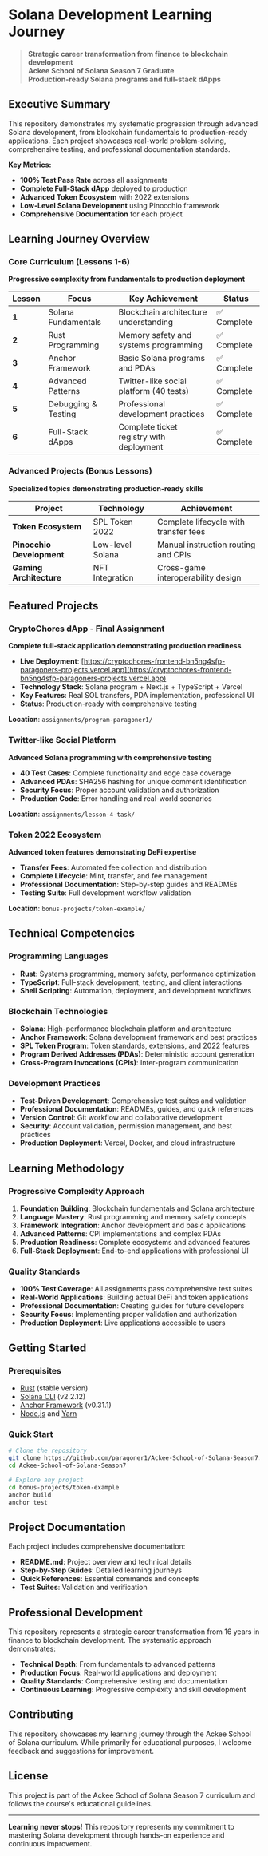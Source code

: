 # Solana Development Learning Journey

> **Strategic career transformation from finance to blockchain development**  
> **Ackee School of Solana Season 7 Graduate**  
> **Production-ready Solana programs and full-stack dApps**

## Executive Summary

This repository demonstrates my systematic progression through advanced Solana development, from blockchain fundamentals to production-ready applications. Each project showcases real-world problem-solving, comprehensive testing, and professional documentation standards.

**Key Metrics:**
- **100% Test Pass Rate** across all assignments
- **Complete Full-Stack dApp** deployed to production
- **Advanced Token Ecosystem** with 2022 extensions
- **Low-Level Solana Development** using Pinocchio framework
- **Comprehensive Documentation** for each project

## Learning Journey Overview

### Core Curriculum (Lessons 1-6)
**Progressive complexity from fundamentals to production deployment**

| Lesson | Focus | Key Achievement | Status |
|--------|-------|-----------------|--------|
| **1** | Solana Fundamentals | Blockchain architecture understanding | ✅ Complete |
| **2** | Rust Programming | Memory safety and systems programming | ✅ Complete |
| **3** | Anchor Framework | Basic Solana programs and PDAs | ✅ Complete |
| **4** | Advanced Patterns | Twitter-like social platform (40 tests) | ✅ Complete |
| **5** | Debugging & Testing | Professional development practices | ✅ Complete |
| **6** | Full-Stack dApps | Complete ticket registry with deployment | ✅ Complete |

### Advanced Projects (Bonus Lessons)
**Specialized topics demonstrating production-ready skills**

| Project | Technology | Achievement |
|---------|------------|-------------|
| **Token Ecosystem** | SPL Token 2022 | Complete lifecycle with transfer fees |
| **Pinocchio Development** | Low-level Solana | Manual instruction routing and CPIs |
| **Gaming Architecture** | NFT Integration | Cross-game interoperability design |

## Featured Projects

### CryptoChores dApp - Final Assignment
**Complete full-stack application demonstrating production readiness**

- **Live Deployment**: [https://cryptochores-frontend-bn5ng4sfp-paragoners-projects.vercel.app](https://cryptochores-frontend-bn5ng4sfp-paragoners-projects.vercel.app)
- **Technology Stack**: Solana program + Next.js + TypeScript + Vercel
- **Key Features**: Real SOL transfers, PDA implementation, professional UI
- **Status**: Production-ready with comprehensive testing

**Location**: `assignments/program-paragoner1/`

### Twitter-like Social Platform
**Advanced Solana programming with comprehensive testing**

- **40 Test Cases**: Complete functionality and edge case coverage
- **Advanced PDAs**: SHA256 hashing for unique comment identification
- **Security Focus**: Proper account validation and authorization
- **Production Code**: Error handling and real-world scenarios

**Location**: `assignments/lesson-4-task/`

### Token 2022 Ecosystem
**Advanced token features demonstrating DeFi expertise**

- **Transfer Fees**: Automated fee collection and distribution
- **Complete Lifecycle**: Mint, transfer, and fee management
- **Professional Documentation**: Step-by-step guides and READMEs
- **Testing Suite**: Full development workflow validation

**Location**: `bonus-projects/token-example/`

## Technical Competencies

### Programming Languages
- **Rust**: Systems programming, memory safety, performance optimization
- **TypeScript**: Full-stack development, testing, and client interactions
- **Shell Scripting**: Automation, deployment, and development workflows

### Blockchain Technologies
- **Solana**: High-performance blockchain platform and architecture
- **Anchor Framework**: Solana development framework and best practices
- **SPL Token Program**: Token standards, extensions, and 2022 features
- **Program Derived Addresses (PDAs)**: Deterministic account generation
- **Cross-Program Invocations (CPIs)**: Inter-program communication

### Development Practices
- **Test-Driven Development**: Comprehensive test suites and validation
- **Professional Documentation**: READMEs, guides, and quick references
- **Version Control**: Git workflow and collaborative development
- **Security**: Account validation, permission management, and best practices
- **Production Deployment**: Vercel, Docker, and cloud infrastructure

## Learning Methodology

### Progressive Complexity Approach
1. **Foundation Building**: Blockchain fundamentals and Solana architecture
2. **Language Mastery**: Rust programming and memory safety concepts
3. **Framework Integration**: Anchor development and basic applications
4. **Advanced Patterns**: CPI implementations and complex PDAs
5. **Production Readiness**: Complete ecosystems and advanced features
6. **Full-Stack Deployment**: End-to-end applications with professional UI

### Quality Standards
- **100% Test Coverage**: All assignments pass comprehensive test suites
- **Real-World Applications**: Building actual DeFi and token applications
- **Professional Documentation**: Creating guides for future developers
- **Security Focus**: Implementing proper validation and authorization
- **Production Deployment**: Live applications accessible to users

## Getting Started

### Prerequisites
- [Rust](https://www.rust-lang.org/tools/install) (stable version)
- [Solana CLI](https://docs.solana.com/cli/install-solana-cli-tools) (v2.2.12)
- [Anchor Framework](https://www.anchor-lang.com/docs/installation) (v0.31.1)
- [Node.js](https://nodejs.org/) and [Yarn](https://yarnpkg.com/)

### Quick Start
```bash
# Clone the repository
git clone https://github.com/paragoner1/Ackee-School-of-Solana-Season7.git
cd Ackee-School-of-Solana-Season7

# Explore any project
cd bonus-projects/token-example
anchor build
anchor test
```

## Project Documentation

Each project includes comprehensive documentation:
- **README.md**: Project overview and technical details
- **Step-by-Step Guides**: Detailed learning journeys
- **Quick References**: Essential commands and concepts
- **Test Suites**: Validation and verification

## Professional Development

This repository represents a strategic career transformation from 16 years in finance to blockchain development. The systematic approach demonstrates:

- **Technical Depth**: From fundamentals to advanced patterns
- **Production Focus**: Real-world applications and deployment
- **Quality Standards**: Comprehensive testing and documentation
- **Continuous Learning**: Progressive complexity and skill development

## Contributing

This repository showcases my learning journey through the Ackee School of Solana curriculum. While primarily for educational purposes, I welcome feedback and suggestions for improvement.

## License

This project is part of the Ackee School of Solana Season 7 curriculum and follows the course's educational guidelines.

---

**Learning never stops!** This repository represents my commitment to mastering Solana development through hands-on experience and continuous improvement.
